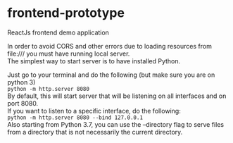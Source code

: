 # frontend-prototype
ReactJs frontend demo application

In order to avoid CORS and other errors due to loading resources from file:/// you must have running local server.  
The simplest way to start server is to have installed Python.  

Just go to your terminal and do the following (but make sure you are on python 3)  
`python -m http.server 8080`  
By default, this will start server that will be listening on all interfaces and on port 8080.  
If you want to listen to a specific interface, do the following:  
`python -m http.server 8080 --bind 127.0.0.1`  
Also starting from Python 3.7, you can use the –directory flag to serve files from a directory that is not necessarily the current directory.
